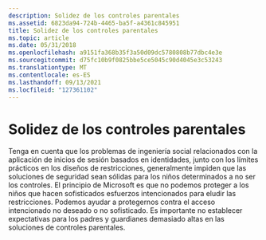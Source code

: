 ```yaml
---
description: Solidez de los controles parentales
ms.assetid: 6823da94-724b-4465-ba5f-a4361c845951
title: Solidez de los controles parentales
ms.topic: article
ms.date: 05/31/2018
ms.openlocfilehash: a9151fa368b35f3a50d09dc5780808b77dbc4e3e
ms.sourcegitcommit: d75fc10b9f0825bbe5ce5045c90d4045e3c53243
ms.translationtype: MT
ms.contentlocale: es-ES
ms.lasthandoff: 09/13/2021
ms.locfileid: "127361102"
---
```

# <a name="parental-controls-robustness"></a>Solidez de los controles parentales

Tenga en cuenta que los problemas de ingeniería social relacionados con la aplicación de inicios de sesión basados en identidades, junto con los límites prácticos en los diseños de restricciones, generalmente impiden que las soluciones de seguridad sean sólidas para los niños determinados a no ser los controles. El principio de Microsoft es que no podemos proteger a los niños que hacen sofisticados esfuerzos intencionados para eludir las restricciones. Podemos ayudar a protegernos contra el acceso intencionado no deseado o no sofisticado. Es importante no establecer expectativas para los padres y guardianes demasiado altas en las soluciones de controles parentales.

 

 



